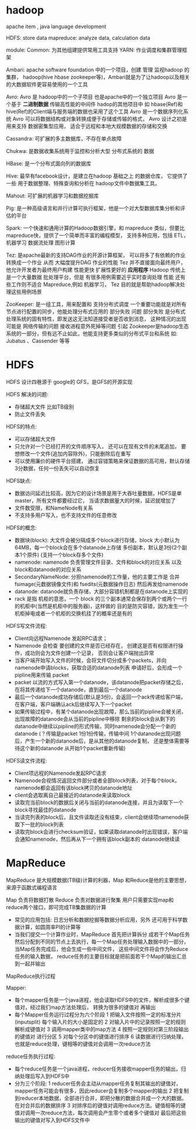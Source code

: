 # hadoop

apache item , java language development

HDFS: store data
mapreduce: analyze data, calculation data

module: 
Common: 为其他组建提供常用工具支持
YARN: 作业调度和集群管理框架

Ambari: apache software foundation 中的一个项目，创建 管理 监视hadoop 的集群，
        hadoop(hive hbase zookeeper等)，Ambari就是为了让hadoop以及相关的大数据软件更容易使用的一个工具

Avro: Avro 是 hadoop中的一个子项目 也是apache中的一个独立项目 Avro 是一个基于 **二进制数据** 传输高性能的中间件
      hadop的其他项目中 如 hbase(Ref)和 hive(Ref)的Client端与服务端的数据也采用了这个工具
      Avro 是一个数据序列化系统 Avro 可以将数据结构或对象转换成便于存储或传输的格式，
      Avro 设计之初是用来支持 数据密集型应用， 适合于远程和本地大规模数据的存储和交换

Cassandra: 可扩展的多主数据库，不存在单点故障

Chukwa: 是数据收集系统用于监控和分析大型 分布式系统的 数据

HBase: 是一个分布式面向列的数据库

Hive: 最早有facebook设计，是建立在hadoop 基础之上 的数据仓库， 它提供了一些 用于数据整理、特殊查询和分析在
      hadoop文件中数据集工具。

Mahout: 可扩展的机器学习和数据挖掘库

Pig: 是一种高级语言和并行计算可执行框架，他是一个对大型数据库集分析和评估的平台

Spark: 一个快速和通用计算的Hadoop数据引擎，和 mapreduce 类似，但要比 mapreduce快，提供了一个简单而丰富的编程模型，
       支持多种应用，包括 ETL， 机器学习 数据流处理 图形计算

Tez: 是apache最新的支持DAG作业的开源计算框架， 
     可以将多了有依赖的作业转换成一个作业 从而 大幅度提升DAG 作业的性能
     Tez 并不直接面向最终用户，他允许开发者为最终用户构建 性能更快 扩展性更好的 **应用程序**
     Hadoop 传统上是一个大量数据 批处理平台，但是 有很多用例需要近乎实时查询处理 性能
     还有些工作则不适合 Mapreduce,例如 机器学习， Tez 目的就是帮助hadoop解决处理这些用例场景

 ZooKeeper: 是一组工具，用来配置和 支持分布式调度
            一个重要功能就是对所有节点进行配置的同步，他能处理分布式应用的 部分失败 问题
	    部分失败 是分布式处理系统的固有特性，即发送这无法知道接受者是否收到消息，
	    这种情况的出现可能是 网络传输的问题 接收进程意外死掉等问题 引起
	    Zookeeper是hadoop生态系统的一部分，但有远不止如此，他能支持更多类似的分布式平台和系统
	    如: Jubatus 、Cassender 等等

# HDFS

HDFS 设计四巷源于 google的 GFS，是GFS的开源实现

HDFS 解决的问题:
* 存储超大文件 比如TB级别
* 防止文件丢失

HDFS的特点:
* 可以存储超大文件
* 只允许对一个已经打开的文件顺序写入， 还可以在现有文件的末尾追加，
  要想修改一个文件(追加内容除外)，只能删除后在重写
* 可以使用廉价的硬件平台搭建， 通过容错策略来保证数据的高可用，默认存储3分数据，任何一份丢失可以自动恢复

HDFS缺点:
* 数据访问延迟比较高，因为它的设计场景是用于大吞吐量数据，HDFS是单master，所有文件都要经过它，
  当请求数据量大的时候，延迟就增加了
* 文件数受限，和NameNode有关系
* 不支持多用户写入，也不支持文件的任意修改

HDFS的概念:
* 数据块(block): 大文件会被分隔成多个block进行存储，block 大小默认为 64MB，每一个block会在多个datanode上存储
  多份副本，默认是3份(2个副本1个原件) (支持一个block存多个文件)
* namenode: namenode 负责管理文件目录、文件和block的对应关系 以及 block和datanode的对应关系
* SecondaryNameNode: 分担namenode的工作量，他的主要工作是 合并 fsimage(元数据镜像文件)和 fsedits(元数据操作日志)
  然后再发给namenode
* datanode: datanode就负责存储，大部分容错机制都是在datanode上实现的
* rack 是指 机柜的意思，一个 block 的三个副本通常会保存到两个或两个一行的机柜中(当然是机柜中的服务器)，这样做的
  目的是防灾容错，因为发生一个机柜掉电或者一个机柜的交换机挂了的概率还是有的


HDFS写文件流程:

* Client向远程Namenode 发起RPC请求；
* Namenode 会检查 要创建的文件是否已经存在， 创建这是否有权限进行操作，成功则会为文件创建一个记录，
  否则会让客户端抛出异常
* 当客户端开始写入文件的时候，会将文件切分成多个packets，并向namenode申请blocks，获取合适的datanode列表
  申请好后，会形成一个pipline用来传输 packet
* packet 以流的方式写入第一个datanode，该datanode把packet存储之后，在将其传递给下一个datanode，直到最后一个datanode
* 最后一个datanode成功存储后(默认是3份)，会返回一个ack传递给客户端，在客户端，客户端确认ack后继续写入下一个packet
* 如果传输过程中，有某个datanode出现故障，那么当前的pipline会被关闭，出现故障的datanode会从当前的pipline中移除
  剩余的block会从剩下的datanode中继续以pipline的形式传输，同时namenode会分配一个新的datanode
  (？传输是packet 1份1份传输，传输中间 1个datanode出现问题后，产生一个新的datanode后，是从其他的datanode复制，
  还是整体需要等待这个新的datanode 从开始1个packet重新传输)

HDFS读文件流程:

* Client项远程的Namenode发起RPC请求
* Namenode会视情况返回文件部分或者全部block列表，对于每个block，namenode都会返回有该block拷贝的datanode地址
* client会选取离自己最接近的datanode来读取block
* 读取完当前block的数据后关闭与当前的datanode连接，并且为读取下一个block寻找最佳的datanode
* 当读完列表的block后，且文件读取还没有结束，client会继续项namenode获取下一批的block列表
* 读取完block会进行checksum验证，如果读取datanode时出现错误，客户端会通知namenode，然后再从下一个拥有该block副本的
  datanode继续读


# MapReduce

MapReduce 是大规模数据(TB级)计算的利器，Map 和Reduce是他的主要思想，来源于函数式编程语言

Map 负责将数据打散
Reduce 负责对数据进行聚集
用户只需要实现map和reduce两个接口，即可完成TB集数据的计算
* 常见的应用包括: 日志分析和数据挖掘等数据分析应用，另外 还可用于科学数据计算，如圆周率PI的计算等
* 当我们提交一个计算作业时，MapReduce 首先把计算拆分 成若干个Map任务
  然后分配到不同的节点上去执行，每一个Map任务处理输入数据中的一部分，当Map任务完成后，他会生成一些中间文件，
  这些中间文件将会作为Reduce任务的输入数据， reduce任务的主要目标就是把前面若干个Map的输出汇总到一起并输出


MapReduce执行过程

Mapper:
* 每个mapper任务是一个java进程，他会读取HDFS中的文件，解析成很多个键值对，经过我们map方法处理后，
  转换为很多的键值对 再输出
* 每个Mapper任务运行过程分为六个阶段
  1 把输入文件按照一定的标准分片(inputsplit) 每个输入片的大小是固定的
  2 对输入片中的记录按照一定的规则解析成键值对
  3 调用mapper类中的map方法
  4 按照一定规则对第三阶段输出的键值对 进行分区
  5 对每个分区中的键值进行排序
  6 读数据进行归纳处理，也就是reduce处理，键相等的键值对会调用一次reduce方法

reduce任务执行过程:
* 每个reduce任务是一个java进程，reducer任务接收mapper任务的输出，归纳处理后写入到HDFS中
* 分为三个阶段:
  1 reducer任务会主动从mapper任务复制其输出的键值对，mapper任务可能会有很多，因此reducer会复制多个mapper的输出
  2 把复制到reducer本地数据，全部进行合并，即把分散的数据合并成一个大的数据。在对合并后的数据排序
  3 对排序后的键值对调用reduce方法。键值相等的键值对调用一次reduce方法，每次调用会产生零个或者多个键值对
    最后把这些输出的键值对写入到HDFS文件中



